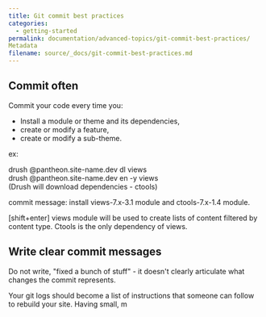 ```yaml
---
title: Git commit best practices
categories:
  - getting-started
permalink: documentation/advanced-topics/git-commit-best-practices/
Metadata
filename: source/_docs/git-commit-best-practices.md
---
```


## Commit often
Commit your code every time you:
- Install a module or theme and its dependencies,
- create or modify a feature,
- create or modify a sub-theme. 
ex:  
drush @pantheon.site-name.dev dl views  
drush @pantheon.site-name.dev en -y views   
(Drush will download dependencies - ctools)  
commit message: install views-7.x-3.1 module and ctools-7.x-1.4 module.  
[shift+enter] views module will be used to create lists of content filtered by content type. Ctools is the only dependency of views.
## Write clear commit messages
Do not write, "fixed a bunch of stuff" - it doesn't clearly articulate what changes the commit represents.   
  
  
Your git logs should become a list of instructions that someone can follow to rebuild your site. Having small, m
